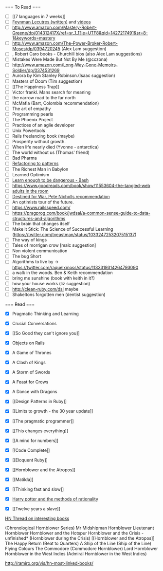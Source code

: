 === To Read ===
* [ ] [[7 languages in 7 weeks]]
* [ ] [Feynman Lecutres (written)](http://www.feynmanlectures.caltech.edu/I_toc.html) and [videos](http://www.cornell.edu/video/playlist/richard-feynman-messenger-lectures)
* [ ] http://www.amazon.com/Mastery-Robert-Greene/dp/014312417X/ref=sr_1_1?ie=UTF8&qid=1427217491&sr=8-1&keywords=mastery
* [ ] http://www.amazon.com/The-Power-Broker-Robert-Moses/dp/0394720245 (Alex Lam suggestion)
* [ ] , Robert Caro books - Churchill bios (also Alex Lam suggestions)
* [ ] Mistakes Were Made But Not By Me (@cczona)
* [ ]  http://www.amazon.com/Long-Way-Gone-Memoirs-Soldier/dp/0374531269
* [ ] Aurora by Kim Stanley Robinson.(Isaac suggestion)
* [ ] Masters of Doom (Tim suggestion)
* [ ] [[The Happiness Trap]]
* [ ] Victor frankl. Mans search for meaning
* [ ] the narrow road to the far north
* [ ] McMafia (Bart, Colombia recommendation)
* [ ] The art of empathy
* [ ] Programming pearls
* [ ] The Phoenix Project
* [ ] Practices of an aglie developer
* [ ] Unix Powertools
* [ ] Rails freelancing book (maybe)
* [ ] Prosperity without growth.
* [ ] When life nearly died (Yvonne - antarctica)
* [ ] The world without us (Thomas' friend)
* [ ] Bad Pharma
* [ ] [Refactoring to patterns](https://industriallogic.com/xp/refactoring/)
* [ ] The Richest Man in Babylon
* [ ] Learned Optimism
* [ ] [Learn enough to be dangerous - Bash](https://www.learnenough.com/command-line-tutorial)
* [ ] https://www.goodreads.com/book/show/11553604-the-tangled-web
* [ ] [adults in the room](https://www.theguardian.com/books/2017/may/03/yanis-varoufakis-greece-greatest-political-memoir)
* [ ] [Destined for War, Pete Nicholls recommendation](https://www.amazon.com/Destined-War-America-Escape-Thucydidess-ebook/dp/B01IAS9FZY?cn=bWVzc2FnZQ%3D%3D)
* [ ] An optimists tour of the future.
* [ ] https://www.railsspeed.com/
* [ ] https://pragprog.com/book/jwdsal/a-common-sense-guide-to-data-structures-and-algorithms
* [ ] The brain that changes itself
* [ ] Make it Stick: The Science of Successful Learning (https://twitter.com/tveastman/status/1033247253207515137)
* [ ] The way of kings
* [ ] Tales of morrigan crow [malc suggestion]
* [ ] Non violent communication
* [ ] The bug Short
* [ ] Algorithms to live by -> https://twitter.com/raquelxmoss/status/1133319314264793090
* [ ] a walk in the woods. Ben & Keith recommendation
* [ ] bring me sunshine (book with keith in it?)
* [ ] how your house works (liz suggestion)
* [ ] http://clean-ruby.com/dsl maybe
* [ ] Shakeltons forgotten men (dentist suggestion)

=== Read ===
* [X] Pragmatic Thinking and Learning
* [X] Crucial Conversations
* [X] [[So Good they can't ignore you]]
* [X] Objects on Rails
* [X] A Game of Thrones
* [X] A Clash of Kings
* [X] A Storm of Swords
* [X] A Feast for Crows
* [X] A Dance with Dragons
* [X] [[Design Patterns in Ruby]]
* [X] [[Limits to growth - the 30 year update]]
* [X] [[The pragmatic programmer]]
* [X] [[This changes everything]]
* [X] [[A mind for numbers]]
* [X] [[Code Complete]]
* [X] [[Eloquent Ruby]]
* [X] [[Hornblower and the Atropos]]
* [X] [[Matilda]]
* [X] [[Thinking fast and slow]]
* [X] [Harry potter and the methods of rationality](http://hpmor.com/chapter/2)
* [X] [[Twelve years a slave]]


[HN Thread on interesting books](https://news.ycombinator.com/item?id=8716111)


(Chronological Hornblower Series)
Mr Midshipman Hornblower
Lieutenant Hornblower
Hornblower and the Hotspur
Hornblower and the Crisis - unfinished* (Hornblower during the Crisis)
[[Hornblower and the Atropos]]
The Happy Return (Beat to Quarters)
A Ship of the Line (Ship of the Line)
Flying Colours
The Commodore (Commodore Hornblower)
Lord Hornblower
Hornblower in the West Indies (Admiral Hornblower in the West Indies)


http://ramiro.org/vis/hn-most-linked-books/
